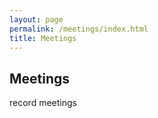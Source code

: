 ```yaml
---
layout: page
permalink: /meetings/index.html
title: Meetings
---
```


## Meetings
record meetings
<br>


<br>
